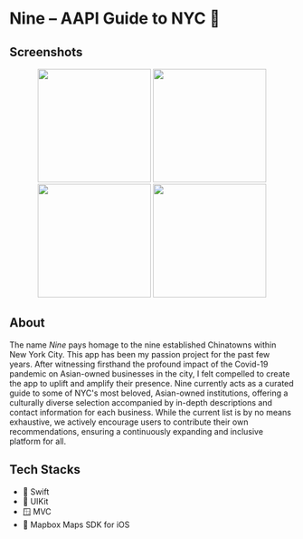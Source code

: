 # Nine – AAPI Guide to NYC 🗽

## Screenshots
<p align="center">
  <img src="https://github.com/thaolytn/Nine/assets/20148851/53080758-e25d-4db1-928e-cdab150cb17e" width="200"/>
  <img src="https://github.com/thaolytn/Nine/assets/20148851/1a019360-b4d9-4de3-a33c-3ef89b597a3d" width="200"/>
  <img src="https://github.com/thaolytn/Nine/assets/20148851/71633863-064f-4ad6-938e-2cbe708ec73d" width="200"/>
  <img src="https://github.com/thaolytn/Nine/assets/20148851/27ede48c-c600-44a0-b2ae-fb558c0c3e6f" width="200"/>
</p>

## About
The name *Nine* pays homage to the nine established Chinatowns within New York City. This app has been my passion project for the past few years. After witnessing firsthand the profound impact of the Covid-19 pandemic on Asian-owned businesses in the city, I felt compelled to create the app to uplift and amplify their presence. Nine currently acts as a curated guide to some of NYC's most beloved, Asian-owned institutions, offering a culturally diverse selection accompanied by in-depth descriptions and contact information for each business. While the current list is by no means exhaustive, we actively encourage users to contribute their own recommendations, ensuring a continuously expanding and inclusive platform for all.
  
## Tech Stacks
- 🔨 Swift
- 🎨 UIKit
- 🪟 MVC
- 🧭 Mapbox Maps SDK for iOS

